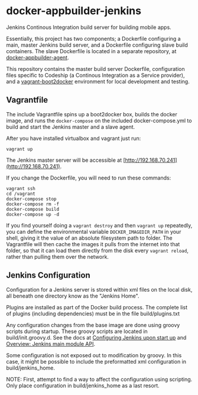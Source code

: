 docker-appbuilder-jenkins
=================

Jenkins Continous Integration build server for building mobile apps.

Essentially, this project has two components; a Dockerfile configuring a main,
master Jenkins build server, and a Dockerfile configuring slave build
containers. The slave Dockerfile is located in a separate repository, at
[docker-appbuilder-agent](https://github.com/sillsdev/docker-appbuilder-agent).

This repository contains the master build server Dockerfile, configuration
files specific to Codeship (a Continous Integration as a Service provider), and
a [vagrant-boot2docker](https://github.com/silinternational/vagrant-boot2docker)
environment for local development and testing.

Vagrantfile
-----------

The include Vagrantfile spins up a boot2docker box, builds the docker image, 
and runs the `docker-compose` on the included docker-compose.yml to build and
start the Jenkins master and a slave agent.

After you have installed virtualbox and vagrant just run:

    vagrant up

The Jenkins master server will be accessible at
[http://192.168.70.241](http://192.168.70.241).

If you change the Dockerfile, you will need to run these commands:

    vagrant ssh
    cd /vagrant
    docker-compose stop
    docker-compose rm -f
    docker-compose build
    docker-compose up -d

If you find yourself doing a `vagrant destroy` and then `vagrant up` repeatedly,
you can define the environmental variable `DOCKER_IMAGEDIR_PATH` in your shell,
giving it the value of an absolute filesystem path to folder. The Vagrantfile
will then cache the images it pulls from the internet into that folder, so that
it can load them directly from the disk every `vagrant reload`, rather than
pulling them over the network.

Jenkins Configuration
---------------------

Configuration for a Jenkins server is stored within xml files on the local disk,
all beneath one directory know as the "Jenkins Home".

Plugins are installed as part of the Docker build process.  The complete list of
plugins (including dependencies) must be in the file build/plugins.txt

Any configuration changes from the base image are done using groovy scripts
during startup.  These groovy scripts are located in build/init.groovy.d.
See the docs at
[Configuring Jenkins upon start up](https://wiki.jenkins-ci.org/display/JENKINS/Configuring+Jenkins+upon+start+up)
and [Overview: Jenkins main module API](http://javadoc.jenkins-ci.org/).


Some configuration is not exposed out to modification by groovy.  In this case,
it might be possible to include the preformatted xml configuration in
build/jenkins_home.

NOTE: First, attempt to find a way to affect the configuration using scripting.
Only place configuration in build/jenkins_home as a last resort.

